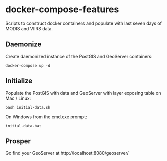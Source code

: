 # docker-compose-features
Scripts to construct docker containers and populate with last seven days of MODIS and VIIRS data.

## Daemonize
Create daemonized instance of the PostGIS and GeoServer containers:

```docker-compose up -d```

## Initialize
Populate the PostGIS with data and GeoServer with layer exposing table on Mac / Linux:

```bash initial-data.sh```

On Windows from the cmd.exe prompt:

```initial-data.bat```


## Prosper
Go find your GeoServer at http://localhost:8080/geoserver/


